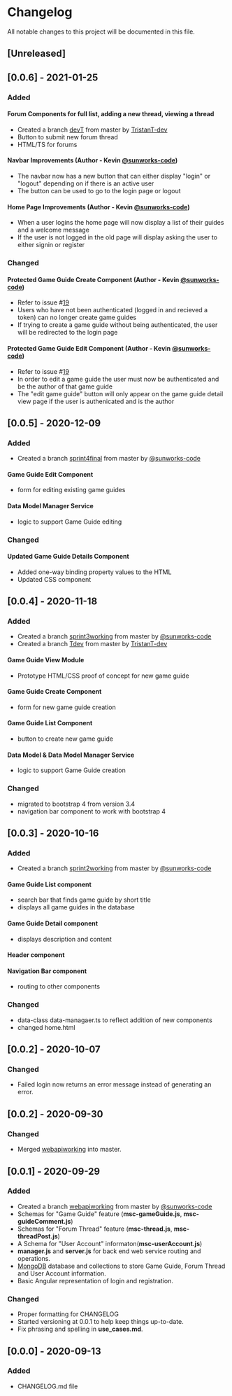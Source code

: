 # Changelog
All notable changes to this project will be documented in this file.

## [Unreleased]

## [0.0.6] - 2021-01-25


### **Added**

#### Forum Components for full list, adding a new thread, viewing a thread
- Created a branch [devT](https://github.com/SenecaCollegeBTSProjects/Group_20/tree/devT) from master by [TristanT-dev](https://github.com/TristanT-dev)
- Button to submit new forum thread
- HTML/TS for forums

#### Navbar Improvements (Author - Kevin [@sunworks-code](https://github.com/sunworks-code))
- The navbar now has a new button that can either display "login" or "logout" depending on if there is an active user
- The button can be used to go to the login page or logout

#### Home Page Improvements (Author - Kevin [@sunworks-code](https://github.com/sunworks-code))
- When a user logins the home page will now display a list of their guides and a welcome message
- If the user is not logged in the old page will display asking the user to either signin or register

### **Changed**

#### Protected Game Guide Create Component (Author - Kevin [@sunworks-code](https://github.com/sunworks-code))
- Refer to issue #[19](https://github.com/SenecaCollegeBTSProjects/Group_20/issues/19)
- Users who have not been authenticated (logged in and recieved a token) can no longer create game guides
- If trying to create a game guide without being authenticated, the user will be redirected to the login page

#### Protected Game Guide Edit Component (Author - Kevin [@sunworks-code](https://github.com/sunworks-code))
- Refer to issue #[19](https://github.com/SenecaCollegeBTSProjects/Group_20/issues/19)
- In order to edit a game guide the user must now be authenticated and be the author of that game guide
- The "edit game guide" button will only appear on the game guide detail view page if the user is authenicated and is the author 

## [0.0.5] - 2020-12-09

### **Added**
- Created a branch [sprint4final](https://github.com/SenecaCollegeBTSProjects/Group_20/tree/sprint4final) from master by [@sunworks-code](https://github.com/sunworks-code)

#### Game Guide Edit Component
- form for editing existing game guides

#### Data Model Manager Service
- logic to support Game Guide editing

### **Changed**

#### Updated Game Guide Details Component
- Added one-way binding property values to the HTML 
- Updated CSS component

## [0.0.4] - 2020-11-18

### **Added**
- Created a branch [sprint3working](https://github.com/SenecaCollegeBTSProjects/Group_20/tree/sprint3working) from master by [@sunworks-code](https://github.com/sunworks-code)
- Created a branch [Tdev](https://github.com/SenecaCollegeBTSProjects/Group_20/tree/Tdev) from master by [TristanT-dev](https://github.com/TristanT-dev)

#### Game Guide View Module
- Prototype HTML/CSS proof of concept for new game guide
#### Game Guide Create Component
- form for new game guide creation

####  Game Guide List Component
- button to create new game guide

#### Data Model & Data Model Manager Service
- logic to support Game Guide creation

### **Changed**
- migrated to bootstrap 4 from version 3.4
- navigation bar component to work with bootstrap 4


## [0.0.3] - 2020-10-16

### **Added**
- Created a branch [sprint2working](https://github.com/SenecaCollegeBTSProjects/Group_20/tree/sprint2working) from master by [@sunworks-code](https://github.com/sunworks-code)
#### Game Guide List component 
- search bar that finds game guide by short title
- displays all game guides in the database

#### Game Guide Detail component
- displays description and content 
#### Header component
#### Navigation Bar component
- routing to other components

### **Changed**
- data-class data-managaer.ts to reflect addition of new components
- changed home.html


## [0.0.2] - 2020-10-07

### **Changed**
- Failed login now returns an error message instead of generating an error. 

## [0.0.2] - 2020-09-30

### **Changed**
- Merged [webapiworking](https://github.com/SenecaCollegeBTSProjects/Group_20/tree/webapiworking/BTS530-web-api) into master.


## [0.0.1] - 2020-09-29

### **Added**
- Created a branch [webapiworking](https://github.com/SenecaCollegeBTSProjects/Group_20/tree/webapiworking/BTS530-web-api) from master by [@sunworks-code](https://github.com/sunworks-code) 
- Schemas for "Game Guide" feature (**msc-gameGuide.js**, **msc-guideComment.js**)
- Schemas for "Forum Thread" feature (**msc-thread.js**, **msc-threadPost.js**)
- A Schema for "User Account" informaton(**msc-userAccount.js**)
- **manager.js** and **server.js** for back end web service routing and operations.
- [MongoDB](https://cloud.mongodb.com/v2/5f6fa997b20a192654de510b#metrics/replicaSet/5f6fab7880c06236a17b03bd/explorer/GameWebsite/forumThreads/find) database and collections to store Game Guide, Forum Thread and User Account information.
- Basic Angular representation of login and registration.


### **Changed**
- Proper formatting for CHANGELOG
- Started versioning at 0.0.1 to help keep things up-to-date.
- Fix phrasing and spelling in **use_cases.md**.

## [0.0.0] - 2020-09-13

### **Added**
- CHANGELOG.md file 



